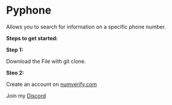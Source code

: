 # Pyphone
Allows you to search for information on a specific phone number.

__**Steps to get started:**__

__Step 1:__

Download the File with git clone.

__Steo 2:__

Create an account on [numverify.com](https://numverify.com/)

Join my [Discord](https://discord.gg/d7m5zUQrd8)
